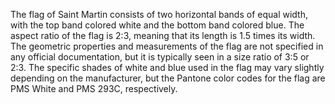 The flag of Saint Martin consists of two horizontal bands of equal width, with the top band colored white and the bottom band colored blue. The aspect ratio of the flag is 2:3, meaning that its length is 1.5 times its width. The geometric properties and measurements of the flag are not specified in any official documentation, but it is typically seen in a size ratio of 3:5 or 2:3. The specific shades of white and blue used in the flag may vary slightly depending on the manufacturer, but the Pantone color codes for the flag are PMS White and PMS 293C, respectively.